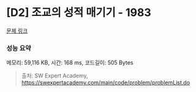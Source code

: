 # [D2] 조교의 성적 매기기 - 1983 

[문제 링크](https://swexpertacademy.com/main/code/problem/problemDetail.do?contestProbId=AV5PwGK6AcIDFAUq) 

### 성능 요약

메모리: 59,116 KB, 시간: 168 ms, 코드길이: 505 Bytes



> 출처: SW Expert Academy, https://swexpertacademy.com/main/code/problem/problemList.do